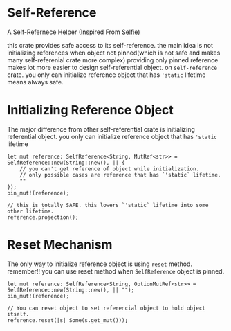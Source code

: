# Self-Reference
A Self-Refernece Helper (Inspired From [Selfie](https://github.com/prokopyl/selfie))

this crate provides safe access to its self-reference.
the main idea is not initializing references when object not pinned(which is not safe and makes many self-referenial crate more complex)
providing only pinned reference makes lot more easier to design self-referential object.
on `self-reference` crate. you only can initialize reference object that has `'static` lifetime means always safe.

# Initializing Reference Object

The major difference from other self-referential crate is initializing referential object.
you only can initialize reference object that has `'static` lifetime

```
let mut reference: SelfReference<String, MutRef<str>> = SelfReference::new(String::new(), || {
    // you can't get reference of object while initialization.
    // only possible cases are reference that has `'static` lifetime.
    ""
});
pin_mut!(reference);

// this is totally SAFE. this lowers `'static` lifetime into some other lifetime.
reference.projection();
```

# Reset Mechanism

The only way to initialize reference object is using `reset` method. remember!! you can use reset method when `SelfReference` object is pinned.

```
let mut reference: SelfReference<String, OptionMutRef<str>> = SelfReference::new(String::new(), || "");
pin_mut!(reference);

// You can reset object to set referencial object to hold object itself.
reference.reset(|s| Some(s.get_mut()));
```
